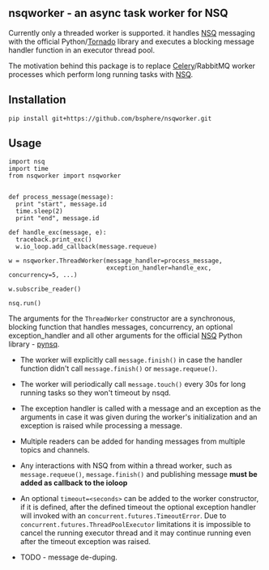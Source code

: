 nsqworker - an async task worker for NSQ
----------------------------------------

Currently only a threaded worker is supported.
it handles [NSQ](http://nsq.io) messaging with the official Python/[Tornado](http://tornadoweb.org) library and executes a blocking message handler function in an executor thread pool.

The motivation behind this package is to replace [Celery](http://celeryproject.org)/RabbitMQ worker processes which perform long running tasks with [NSQ](http://nsq.io).


Installation
------------
`pip install git+https://github.com/bsphere/nsqworker.git`

Usage
-----
```
import nsq
import time
from nsqworker import nsqworker


def process_message(message):
  print "start", message.id
  time.sleep(2)
  print "end", message.id

def handle_exc(message, e):
  traceback.print_exc()
  w.io_loop.add_callback(message.requeue)

w = nsqworker.ThreadWorker(message_handler=process_message,
                           exception_handler=handle_exc, concurrency=5, ...)

w.subscribe_reader()

nsq.run()
```

The arguments for the `ThreadWorker` constructor are a synchronous, blocking function that handles messages, concurrency, an optional exception_handler and all other arguments for the official [NSQ](http://nsq.io) Python library - [pynsq](https://pynsq.readthedocs.org).

* The worker will explicitly call `message.finish()` in case the handler function didn't call `message.finish()` or `message.requeue()`.

* The worker will periodically call `message.touch()` every 30s for long running tasks so they won't timeout by nsqd.

* The exception handler is called with a message and an exception as the arguments in case it was given during the worker's initialization and an exception is raised while processing a message.

* Multiple readers can be added for handing messages from multiple topics and channels.

* Any interactions with NSQ from within a thread worker, such as `message.requeue()`, `message.finish()` and publishing message __must be added as callback to the ioloop__

* An optional `timeout=<seconds>` can be added to the worker constructor, if it is defined, after the defined timeout the optional exception handler will invoked with an `concurrent.futures.TimeoutError`. Due to `concurrent.futures.ThreadPoolExecutor` limitations it is impossible to cancel the running executor thread and it may continue running even after the timeout exception was raised.

* TODO - message de-duping.
